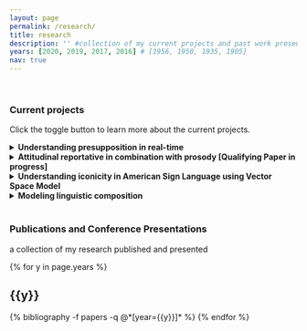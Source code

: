 ```yaml
---
layout: page
permalink: /research/
title: research
description: '' #collection of my current projects and past work presented at conferences and published in journal papers/conference proceedings # publications by categories in reversed chronological order. # generated by jekyll-scholar.
years: [2020, 2019, 2017, 2016] # [1956, 1950, 1935, 1905]
nav: true
---
```



<!-- <span style="color:#B71C1C;"> </span> -->

<br>
<h3> Current projects </h3>

Click the toggle button to learn more about the current projects.

<details>
<summary><b>Understanding presupposition in real-time</b></summary>
<br>
  <ul>
  <li>psycholinguistics</li>
  <li>semantics and pragmatics</li>
  <li>memory retrieval</li>
  </ul>

<blockquote>
... more to come
</blockquote>

</details>

<details>
<summary><b>Attitudinal reportative in combination with prosody [Qualifying Paper in progress]</b></summary>
<br>
  <ul>
  <li>semantics and pragmatics</li>
  <li>prosody</li>
  </ul>

<blockquote>
This paper explores a case of embedded attitude with the use of clause type particle and the attitudinal reportative particle in Korean. The crucial example here is a case where an embedded clause alone, headed by a complementizer -ko, is used as an independent utterance even when it is not used as a fragment answer. This structure, which I refer to as the STAND-ALONE -ko STRUCTURE, can not only embed different types of clause type particles (e.g., declarative, interrogative, and imperative) but also have different semantic meanings depending on the boundary tone that follows. I show that the stand-alone structure can be expressed as what I refer to as the FULL FORM, which contains a CP embedding NP. Grounded on an existing proposal on the choice of mood in relation to (non)veridicality, I argue that the stand-alone structure amounts to an embedded clause that encodes an epistemic agent’s attitude towards the embedded propositional content. I also suggest that the boundary tone has a function similar to that of speech act, expressing speaker’s certainty towards the CP embedding NP of the full form.
</blockquote>

</details>

<details>
<summary><b>Understanding iconicity in American Sign Language using Vector Space Model</b></summary>
<br>
  <ul>
  <li>computational linguistics</li>
  <li>computational semantics</li>
  <li>American Sign Language (ASL)</li>
  </ul>

<blockquote>
... in collaboration with Emre Hakgüder, Casey Ferrara, and Aurora Martinez del Rio; more to come
</blockquote>

</details>

<details>
<summary><b>Modeling linguistic composition</b></summary>
<br>
  <ul>
  <li>computational linguistics</li>
  <li>computational semantics</li>
  </ul>

<blockquote>
I tested how well the existing compositionality functions capture compositionlaity in natural language, particularly concerning ‘adjective + noun’ phrases. I used four types of existing categorization of adjectives that exhibit a different inferential pattern--intersective, subsective, non-subsective, and privative. I used a constant noun that uniformly combines with these four types of adjectives. Based on the <code>word2vec</code> model ([Mikolov et al. 2013](https://arxiv.org/abs/1301.3781)), I evaluated compositionality of variants of the weighted additive and the multiplicative model (e.g., Mitchell & Lapata [2008](https://www.aclweb.org/anthology/P08-1028/); [2010](https://onlinelibrary.wiley.com/doi/full/10.1111/j.1551-6709.2010.01106.x)). The correlation coefficients with the newly collected human behavior result were used as an evaluation metric. The results showed that a certain type of weighted additive model performs better than the multiplicative model in general. Crucially, the results showed that the models perform differently depending on the type of the adjectives, which serve as evidence that the compositionality function may/should be tuned according to the adjective type.
<!-- Following this finding, I plan to explore the lexical function approach (Guevara, 2010; Baroni and Zamparelli, 2010; Bride et al., 2015; Vecchi et al., 2017) in the future, as this method assumes different matrices for each adjective. I can also extend the work of exploring the compositionality of the four types of adjectives by using contextualized word embeddings (e.g. Shwartz and Dagan, 2019). -->
</blockquote>
</details>


<br>
<h3> Publications and Conference Presentations </h3>

a collection of my research published and presented

<div class="publications">

{% for y in page.years %}
  <h2 class="year">{{y}}</h2>
  {% bibliography -f papers -q @*[year={{y}}]* %}
{% endfor %}

</div>
